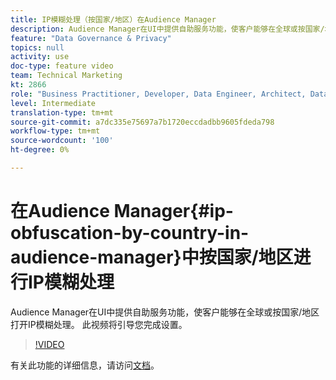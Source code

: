 ```yaml
---
title: IP模糊处理（按国家/地区）在Audience Manager
description: Audience Manager在UI中提供自助服务功能，使客户能够在全球或按国家/地区打开IP模糊处理。 此视频将引导您完成设置。
feature: "Data Governance & Privacy"
topics: null
activity: use
doc-type: feature video
team: Technical Marketing
kt: 2866
role: "Business Practitioner, Developer, Data Engineer, Architect, Data Architect, Administrator, Leader"
level: Intermediate
translation-type: tm+mt
source-git-commit: a7dc335e75697a7b1720eccdadbb9605fdeda798
workflow-type: tm+mt
source-wordcount: '100'
ht-degree: 0%

---
```



# 在Audience Manager{#ip-obfuscation-by-country-in-audience-manager}中按国家/地区进行IP模糊处理

Audience Manager在UI中提供自助服务功能，使客户能够在全球或按国家/地区打开IP模糊处理。 此视频将引导您完成设置。

>[!VIDEO](https://video.tv.adobe.com/v/27218/?quality=9)

有关此功能的详细信息，请访问[文档](https://experiencecloud.adobe.com/resources/help/en_US/aam/ip-obfuscation.html)。

